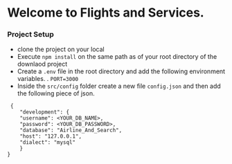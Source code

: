 # Welcome to Flights and Services.

### Project Setup

- clone the project on your local
- Execute `npm install` on the same path as of your root directory of the downlaod project
- Create a `.env` file in the root directory and add the following environment variables.
  . `PORT=3000`
- Inside the `src/config` folder create a new file `config.json` and then add the following piece of json.

```
 {
    "development": {
    "username": <YOUR_DB_NAME>,
    "password": <YOUR_DB_PASSWORD>,
    "database": "Airline_And_Search",
    "host": "127.0.0.1",
    "dialect": "mysql"
    }
}
```
